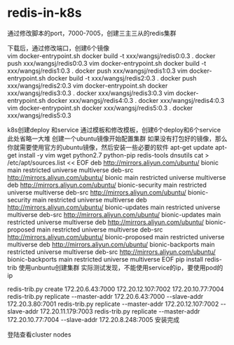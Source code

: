 # redis-in-k8s
通过修改脚本的port，7000-7005，创建三主三从的redis集群

下载后，通过修改端口，创建6个镜像  
vim docker-entrypoint.sh
docker build -t xxx/wangsj/redis0:0.3 .
docker push xxx/wangsj/redis0:0.3
vim docker-entrypoint.sh
docker build -t xxx/wangsj/redis1:0.3 .
docker push xxx/wangsj/redis1:0.3
vim docker-entrypoint.sh
docker build -t xxx/wangsj/redis2:0.3 .
docker push xxx/wangsj/redis2:0.3
vim docker-entrypoint.sh
docker xxx/wangsj/redis3:0.3 .
docker xxx/wangsj/redis3:0.3
vim docker-entrypoint.sh
docker xxx/wangsj/redis4:0.3 .
docker xxx/wangsj/redis4:0.3
vim docker-entrypoint.sh
docker xxx/wangsj/redis5:0.3 .
docker xxx/wangsj/redis5:0.3

k8s创建deploy 和service
通过模板和修改模板，创建6个deploy和6个service
此处省略一大堆
创建一个ubuntu镜像开始配置集群
如果没有打包好的镜像，那么你就需要使用官方的ubuntu镜像，然后安装一些必要的软件
apt-get update 
apt-get install -y vim wget python2.7 python-pip redis-tools dnsutils
cat > /etc/apt/sources.list << EOF
deb http://mirrors.aliyun.com/ubuntu/ bionic main restricted universe multiverse
deb-src http://mirrors.aliyun.com/ubuntu/ bionic main restricted universe multiverse
deb http://mirrors.aliyun.com/ubuntu/ bionic-security main restricted universe multiverse
deb-src http://mirrors.aliyun.com/ubuntu/ bionic-security main restricted universe multiverse
deb http://mirrors.aliyun.com/ubuntu/ bionic-updates main restricted universe multiverse
deb-src http://mirrors.aliyun.com/ubuntu/ bionic-updates main restricted universe multiverse
deb http://mirrors.aliyun.com/ubuntu/ bionic-proposed main restricted universe multiverse
deb-src http://mirrors.aliyun.com/ubuntu/ bionic-proposed main restricted universe multiverse
deb http://mirrors.aliyun.com/ubuntu/ bionic-backports main restricted universe multiverse
deb-src http://mirrors.aliyun.com/ubuntu/ bionic-backports main restricted universe multiverse
EOF
pip install redis-trib
使用unbuntu创建集群
实际测试发现，不能使用service的ip，要使用pod的ip

redis-trib.py create 172.20.6.43:7000 172.20.12.107:7002 172.20.10.77:7004
redis-trib.py replicate --master-addr 172.20.6.43:7000 --slave-addr 172.20.3.80:7001
redis-trib.py replicate --master-addr 172.20.12.107:7002 --slave-addr 172.20.11.179:7003
redis-trib.py replicate --master-addr 172.20.10.77:7004 --slave-addr 172.20.8.248:7005
安装完成

登陆查看cluster nodes

